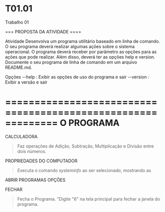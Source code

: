 # T01.01
Trabalho 01


=== PROPOSTA DA ATIVIDADE ====

Atividade
Desenvolva um programa utilitário baseado em linha de comando. O seu programa deverá realizar algumas ações sobre o sistema operacional. O programa deverá receber por parâmetro as opções para as ações que pode realizar. Além disso, deverá ter as opções help e version. Documente o seu programa de linha de comando em um arquivo README.md.

Opções 
--help : Exibir as opções de uso do programa e sair
--version : Exibir a versão e sair

=============================================================
O PROGRAMA
=============================================================

CALCULADORA
> Faz operações de Adição, Subtração, Multiplicação e Divisão entre dois números.


PROPRIEDADES DO COMPUTADOR
> Executa o comando _systeminfo_ ao ser selecionado, mostrando as 

ABRIR PROGRAMAS
OPÇÕES

FECHAR
 > Fecha o Programa.
"Digite "6" na tela principal para fechar a janela do programa.
